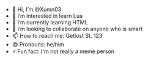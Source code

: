 - 👋 Hi, I’m @Xumn03
- 👀 I’m interested in learn Lua
- 🌱 I’m currently learning HTML
- 💞️ I’m looking to collaborate on anyone who is smart
- 📫 How to reach me: Getlost St. 123
- 😄 Pronouns: he/him
- ⚡ Fun fact: I'm not really a meme person

<!---
Xumn03/Xumn03 is a ✨ special ✨ repository because its `README.md` (this file) appears on your GitHub profile.
You can click the Preview link to take a look at your changes.
--->

